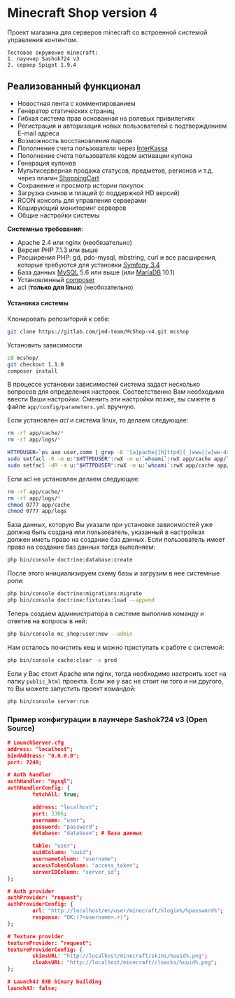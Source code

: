 Minecraft Shop version 4
========================

Проект магазина для серверов minecraft со встроенной системой управления контентом.

```
Тестовое окружение minecraft:
1. лаунчер Sashok724 v3
2. сервер Spigot 1.9.4
```

Реализованный функционал
-------------
- Новостная лента с комментированием
- Генератор статических страниц
- Гибкая система прав основанная на ролевых привилегиях
- Регистрация и авторизация новых пользователей с подтверждением E-mail адреса
- Возможность восстановления пароля
- Пополнение счета пользователя через [InterKassa][1]
- Пополнение счета пользователя кодом активации купона
- Генерация купонов
- Мультисерверная продажа статусов, предметов, регионов и т.д. через плагин [ShoppingCart][2]
- Сохранение и просмотр истории покупок
- Загрузка скинов и плащей (с поддержкой HD версий)
- RCON консоль для управления серверами
- Кеширующий мониторинг серверов
- Общие настройки системы

**Системные требования**:
- Apache 2.4 или nginx (необязательно)
- Версия PHP 7.1.3 или выше
- Расширения PHP: gd, pdo-mysql, mbstring, curl и все расширения, которые требуются для установки [Symfony 3.4][3]
- База данных [MySQL][4] 5.6 или выше (или [MariaDB][5] 10.1)
- Установленный [composer][6]
- acl (**только для linux**) (необязательно)

#### Установка системы
Клонировать репозиторий к себе:
```bash
git clone https://gitlab.com/jmd-team/McShop-v4.git mcshop
```

Установить зависимости
```bash
cd mcshop/
git checkout 1.1.0
composer install
```
В процессе установки зависимостей система задаст несколько вопросов для определения настроек. Соответственно Вам необходимо
ввести Ваши настройки. Сменить эти настройки позже, вы смжете в файле `app/config/parameters.yml` вручную.

Если установлен *acl* и система linux, то делаем следующее:
```bash
rm -rf app/cache/*
rm -rf app/logs/*

HTTPDUSER=`ps axo user,comm | grep -E '[a]pache|[h]ttpd|[_]www|[w]ww-data|[n]ginx' | grep -v root | head -1 | cut -d\  -f1`
sudo setfacl -R -m u:"$HTTPDUSER":rwX -m u:`whoami`:rwX app/cache app/logs
sudo setfacl -dR -m u:"$HTTPDUSER":rwX -m u:`whoami`:rwX app/cache app/logs
```

Если acl не установлен делаем следующее:
```bash
rm -rf app/cache/*
rm -rf app/logs/*
chmod 0777 app/cache
chmod 0777 app/logs
```

База данных, которую Вы указали при установке зависимостей уже должна быть создана или пользователь, указанный в настройках
должен иметь право на создание баз данных.
Если пользователь имеет право на создание баз данных тогда выполняем:
```bash
php bin/console doctrine:database:create
```
После этого инициализируем схему базы и загрузим в нее системные роли:
```bash
php bin/console doctrine:migrations:migrate
php bin/console doctrine:fixtures:load --append
```

Теперь создаем администратора в системе выполнив команду и ответив на вопросы в ней:
```bash
php bin/console mc_shop:user:new --admin
```

Нам осталось почистить кеш и можно приступать к работе с системой:
```bash
php bin/console cache:clear -e prod
```

Если у Вас стоит Apache или nginx, тогда необходимо настроить хост на папку `public_html` проекта.
Если же у вас не стоит ни того и ни другого, то Вы можете запустить проект командой:
```bash
php bin/console server:run
```

### Пример конфигурации в лаунчере Sashok724 v3 (Open Source)
```json
# LaunchServer.cfg
address: "localhost";
bindAddress: "0.0.0.0";
port: 7240;

# Auth handler
authHandler: "mysql";
authHandlerConfig: {
        fetchAll: true;

        address: "localhost";
        port: 3306;
        username: "user";
        password: "password";
        database: "database"; # База данных

        table: "user";
        uuidColumn: "uuid";
        usernameColumn: "username";
        accessTokenColumn: "access_token";
        serverIDColumn: "server_id";
};

# Auth provider
authProvider: "request";
authProviderConfig: {
        url: "http://localhost/en/user/minecraft/%login%/%password%";
        response: "OK:(?<username>.+)";
};

# Texture provider
textureProvider: "request";
textureProviderConfig: {
        skinsURL: "http://localhost/minecraft/skins/%uuid%.png";
        cloaksURL: "http://localhost/minecraft/cloacks/%uuid%.png";
};

# Launch4J EXE binary building
launch4J: false;
```

[1]: https://www.interkassa.com/
[2]: http://rubukkit.org/threads/admn-shoppingcart-reloaded-1-2-plagin-dlja-vydachi-predmetov-iz-bd-1-4-7-1-7-2r-0-3.28052/
[3]: http://symfony.com/
[4]: https://www.mysql.com/
[5]: https://mariadb.org/
[6]: https://getcomposer.org/
